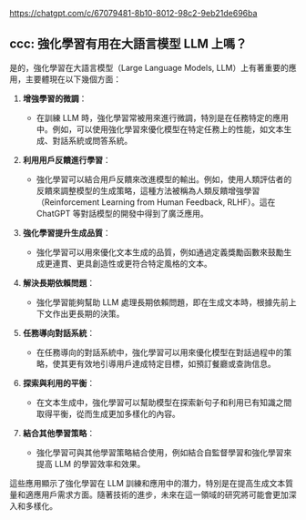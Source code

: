 https://chatgpt.com/c/67079481-8b10-8012-98c2-9eb21de696ba

## ccc: 強化學習有用在大語言模型 LLM 上嗎？

是的，強化學習在大語言模型（Large Language Models, LLM）上有著重要的應用，主要體現在以下幾個方面：

1. **增強學習的微調**：
   - 在訓練 LLM 時，強化學習常被用來進行微調，特別是在任務特定的應用中。例如，可以使用強化學習來優化模型在特定任務上的性能，如文本生成、對話系統或問答系統。

2. **利用用戶反饋進行學習**：
   - 強化學習可以結合用戶反饋來改進模型的輸出。例如，使用人類評估者的反饋來調整模型的生成策略，這種方法被稱為人類反饋增強學習（Reinforcement Learning from Human Feedback, RLHF）。這在 ChatGPT 等對話模型的開發中得到了廣泛應用。

3. **強化學習提升生成品質**：
   - 強化學習可以用來優化文本生成的品質，例如通過定義獎勵函數來鼓勵生成更連貫、更具創造性或更符合特定風格的文本。

4. **解決長期依賴問題**：
   - 強化學習能夠幫助 LLM 處理長期依賴問題，即在生成文本時，根據先前上下文作出更長期的決策。

5. **任務導向對話系統**：
   - 在任務導向的對話系統中，強化學習可以用來優化模型在對話過程中的策略，使其更有效地引導用戶達成特定目標，如預訂餐廳或查詢信息。

6. **探索與利用的平衡**：
   - 在文本生成中，強化學習可以幫助模型在探索新句子和利用已有知識之間取得平衡，從而生成更加多樣化的內容。

7. **結合其他學習策略**：
   - 強化學習可與其他學習策略結合使用，例如結合自監督學習和強化學習來提高 LLM 的學習效率和效果。

這些應用顯示了強化學習在 LLM 訓練和應用中的潛力，特別是在提高生成文本質量和適應用戶需求方面。隨著技術的進步，未來在這一領域的研究將可能會更加深入和多樣化。

